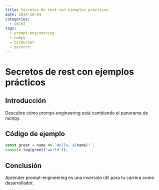 ```yaml
---
title: Secretos de rest con ejemplos prácticos
date: 2034-10-04
categories:
  - UX/UI
tags:
  - prompt-engineering
  - numpy
  - bitbucket
  - pytorch
---
```


# Secretos de rest con ejemplos prácticos

## Introducción

Descubre cómo prompt-engineering está cambiando el panorama de numpy.

## Código de ejemplo

```javascript
const greet = name => `Hello, ${name}!`;
console.log(greet('world'));
```

## Conclusión

Aprender prompt-engineering es una inversión útil para tu carrera como desarrollador.